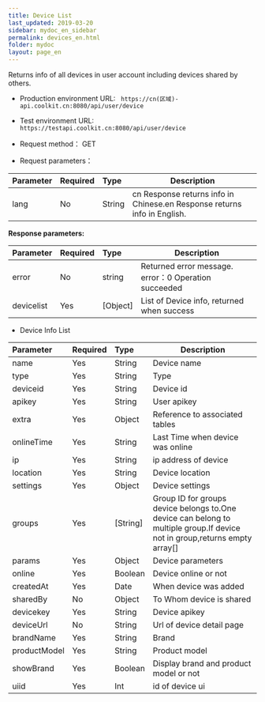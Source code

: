 ```yaml
---
title: Device List
last_updated: 2019-03-20
sidebar: mydoc_en_sidebar
permalink: devices_en.html
folder: mydoc
layout: page_en
---
```


Returns info of all devices in user account including devices shared by others.
- Production environment URL: ``` https://cn(区域)-api.coolkit.cn:8080/api/user/device``` 

- Test environment URL: ``` https://testapi.coolkit.cn:8080/api/user/device``` 

- Request method： GET

- Request parameters：

|Parameter|Required|Type|Description|
|:----    |:---|:----- |-----   |
|lang |No  |String | cn Response returns info in Chinese.en Response returns info in English. |

**Response parameters:**

|Parameter|Required|Type|Description|
|:----    |:---|:----- |-----   |
|error |No  |string | Returned error message. error：0 Operation succeeded  |
|devicelist |Yes  |[Object] | List of Device info, returned when success  |

- Device Info List

|Parameter|Required|Type|Description|
|:----    |:---|:----- |-----   |
|name |Yes  |String | Device name  |
|type |Yes  |String | Type  |
|deviceid |Yes  |String | Device id  |
|apikey |Yes  |String | User apikey  |
|extra |Yes  |Object | Reference to associated tables  |
|onlineTime |Yes  |String | Last Time when device was online  |
|ip |Yes  |String | ip address of device  |
|location |Yes  |String | Device location  |
|settings |Yes  |Object | Device settings  |
|groups |Yes  | [String] | Group ID for groups device belongs to.One device can belong to multiple group.If device not in group,returns empty array[]  |
|params |Yes  |Object | Device parameters  |
|online |Yes  |Boolean | Device online or not  |
|createdAt |Yes  |Date | When device was added  |
|sharedBy |No  |Object | To Whom device is shared  |
|devicekey |Yes  |String | Device apikey  |
|deviceUrl |No  |String | Url of device detail page  |
|brandName |Yes  |String | Brand  |
|productModel |Yes  |String | Product model  |
|showBrand |Yes  |Boolean | Display brand and product model or not  |
|uiid |Yes  | Int | id of device ui  |



